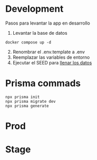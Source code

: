 # Development

Pasos para levantar la app en desarrollo

1. Levantar la base de datos

```
docker compose up -d
```

2. Renombrar el .env.template a .env
3. Reemplazar las variables de entorno
4. Ejecutar el SEED para [llenar los datos](http://localhost:3000/api/seed)

# Prisma commads

```
npx prisma init
npx prisma migrate dev
npx prisma generate
```

# Prod

# Stage
